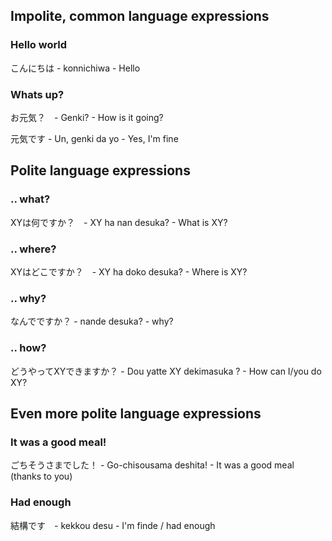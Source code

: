## Impolite, common language expressions

### Hello world

こんにちは - konnichiwa - Hello

### Whats up?

お元気？　- Genki? - How is it going?
 
元気です - Un, genki da yo - Yes, I'm fine

## Polite language expressions

### .. what?

XYは何ですか？　- XY ha nan desuka? - What is XY?

### .. where?
 
XYはどこですか？　- XY ha doko desuka? - Where is XY?

### .. why?

なんでですか？ - nande desuka? - why?　
 
### .. how?
 
どうやってXYできますか？ - Dou yatte XY dekimasuka ? - How can I/you do XY?
 
 
## Even more polite language expressions

### It was a good meal!

ごちそうさまでした！ - Go-chisousama deshita! - It was a good meal (thanks to you)

### Had enough

結構です　- kekkou desu - I'm finde / had enough 
